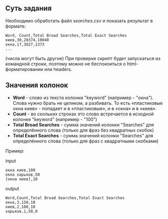Суть задания
------------

Необходимо обработать файл *searches.csv* и показать результат в формате:

```
Word, Count,Total Broad Searches,Total Exact Searches
киев,30,28374,10040
окна,17,3827,1373
...
```

(числа могут быть другие)
При проверке скрипт будет запускаться из командной строки, поэтому можно не беспокоиться о html-форматировании или headers.

Значения колонок
----------------

* **Word** - слово из текста колонки "keyword" (например - "окна"). Слова нужно брать не целиком, а разбивать. То есть «пластиковые окна киев» - попадает и в «пластиковые», и в «окна» и в «киев».
* **Count** - во скольких строках это слово встречается в исходной колонке "keyword" (например - "100")
* **Total Broad Searches** - сумма значений колонки "Searches" для определённого слова (только для фраз без квадратных скобок)
* **Total Exact Searches** - сумма значений колонки "Searches" для определённого слова (только для фраз с квадратными скобками)


Пример:

input
```
окна киев,100
окна харьков,50
[окна киев],10
```

output
```
Word,Count,Total Broad Searches,Total Exact Searches
окна,3,150,10
киев,2,100,10
харьков,1,50,0
```